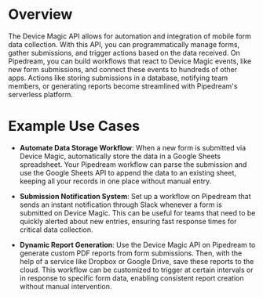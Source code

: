 # Overview

The Device Magic API allows for automation and integration of mobile form data collection. With this API, you can programmatically manage forms, gather submissions, and trigger actions based on the data received. On Pipedream, you can build workflows that react to Device Magic events, like new form submissions, and connect these events to hundreds of other apps. Actions like storing submissions in a database, notifying team members, or generating reports become streamlined with Pipedream's serverless platform.

# Example Use Cases

- **Automate Data Storage Workflow**: When a new form is submitted via Device Magic, automatically store the data in a Google Sheets spreadsheet. Your Pipedream workflow can parse the submission and use the Google Sheets API to append the data to an existing sheet, keeping all your records in one place without manual entry.

- **Submission Notification System**: Set up a workflow on Pipedream that sends an instant notification through Slack whenever a form is submitted on Device Magic. This can be useful for teams that need to be quickly alerted about new entries, ensuring fast response times for critical data collection.

- **Dynamic Report Generation**: Use the Device Magic API on Pipedream to generate custom PDF reports from form submissions. Then, with the help of a service like Dropbox or Google Drive, save these reports to the cloud. This workflow can be customized to trigger at certain intervals or in response to specific form data, enabling consistent report creation without manual intervention.
